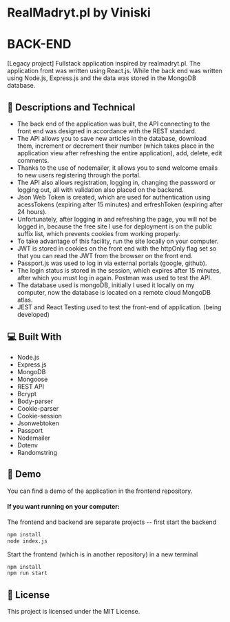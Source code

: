 # RealMadryt.pl by Viniski

# BACK-END

[Legacy project] Fullstack application inspired by realmadryt.pl. The application front was written using React.js. While the back end was written using Node.js, Express.js and the data was stored in the MongoDB database.

## :wrench: Descriptions and Technical

- The back end of the application was built, the API connecting to the front end was designed in accordance with the REST standard.
- The API allows you to save new articles in the database, download them, increment or decrement their number (which takes place in the application view after refreshing the entire application), add, delete, edit comments.
- Thanks to the use of nodemailer, it allows you to send welcome emails to new users registering through the portal.
- The API also allows registration, logging in, changing the password or logging out, all with validation also placed on the backend.
- Json Web Token is created, which are used for authentication using acessTokens (expiring after 15 minutes) and erfreshToken (expiring after 24 hours).
- Unfortunately, after logging in and refreshing the page, you will not be logged in, because the free site I use for deployment is on the public suffix list, which prevents cookies from working properly.
- To take advantage of this facility, run the site locally on your computer.
- JWT is stored in cookies on the front end with the httpOnly flag set so that you can read the JWT from the browser on the front end.
- Passport.js was used to log in via external portals (google, github).
- The login status is stored in the session, which expires after 15 minutes, after which you must log in again. Postman was used to test the API.
- The database used is mongoDB, initially I used it locally on my computer, now the database is located on a remote cloud MongoDB atlas.
- JEST and React Testing used to test the front-end of application. (being developed)

## :computer: Built With

- Node.js
- Express.js
- MongoDB
- Mongoose
- REST API
- Bcrypt
- Body-parser
- Cookie-parser
- Cookie-session
- Jsonwebtoken
- Passport
- Nodemailer
- Dotenv
- Randomstring

## :rocket: Demo

You can find a demo of the application in the frontend repository.

#### If you want running on your computer:

The frontend and backend are separate projects -- first start the backend

```zsh
npm install
node index.js
```

Start the frontend (which is in another repository) in a new terminal

```zsh
npm install
npm run start
```

## :page_with_curl: License

This project is licensed under the MIT License.
